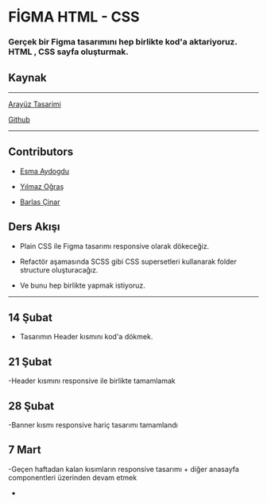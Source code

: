 # FİGMA HTML - CSS

### Gerçek bir Figma tasarımını hep birlikte kod'a aktariyoruz. HTML , CSS sayfa oluşturmak.

## Kaynak

---

[Arayüz Tasarimi ](https://www.figma.com/community/file/926751902178790221)

[Github](https://github.com/ograsyilmaz/css-workshop)

---

## Contributors

- [Esma Aydogdu ](https://github.com/esmaydogdu)

- [Yılmaz Oğraş ](https://github.com/ograsyilmaz)


- [Barlas Çinar ](https://github.com/barloa)



## Ders Akışı

- Plain CSS ile Figma tasarımı responsive olarak dökeceğiz.

- Refactör aşamasında SCSS gibi CSS supersetleri kullanarak folder structure
  oluşturacağız.

- Ve bunu hep birlikte yapmak istiyoruz.

---

## 14 Şubat

- Tasarımın Header kısmını kod'a dökmek.

## 21 Şubat

-Header kısmını responsive ile birlikte tamamlamak

## 28 Şubat

-Banner kısmı responsive hariç tasarımı tamamlandı

## 7 Mart

-Geçen haftadan kalan kısımların responsive tasarımı + diğer anasayfa componentleri üzerinden devam etmek

-

